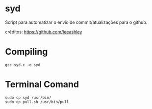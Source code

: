 # syd
Script para automatizar o envio de commit/atualizações para o github.

créditos: https://github.com/leeashley


# Compiling 

    gcc syd.c -o syd
    
# Terminal Comand

    sudo cp syd /usr/bin/
    sudo cp pull.sh /usr/bin/pull
